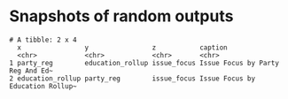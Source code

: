 # Snapshots of random outputs

    # A tibble: 2 x 4
      x                y                z           caption                         
      <chr>            <chr>            <chr>       <chr>                           
    1 party_reg        education_rollup issue_focus Issue Focus by Party Reg And Ed~
    2 education_rollup party_reg        issue_focus Issue Focus by Education Rollup~

